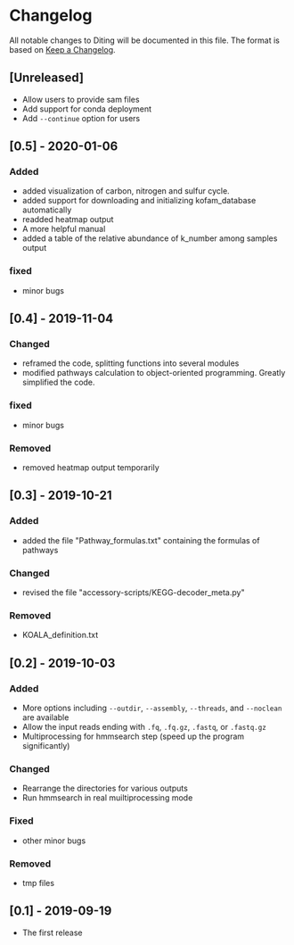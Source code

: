 # Changelog
All notable changes to Diting will be documented in this file.
The format is based on [Keep a Changelog](https://keepachangelog.com/en/1.0.0/).

## [Unreleased]

- Allow users to provide sam files
- Add support for conda deployment
- Add `--continue` option for users

## [0.5] - 2020-01-06

### Added
- added visualization of carbon, nitrogen and sulfur cycle.
- added support for downloading and initializing kofam_database automatically
- readded heatmap output
- A more helpful manual
- added a table of the relative abundance of k_number among samples output 

### fixed
- minor bugs

## [0.4] - 2019-11-04

### Changed
- reframed the code, splitting functions into several modules
- modified pathways calculation to object-oriented programming. Greatly simplified the code.

### fixed
- minor bugs

### Removed
- removed heatmap output temporarily

## [0.3] - 2019-10-21

### Added

- added the file "Pathway_formulas.txt" containing the formulas of pathways

### Changed

- revised the file "accessory-scripts/KEGG-decoder_meta.py"

### Removed

- KOALA_definition.txt

## [0.2] - 2019-10-03

### Added

- More options including `--outdir`, `--assembly`, `--threads`, and `--noclean` are available
- Allow the input reads ending with `.fq`, `.fq.gz`, `.fastq`, or `.fastq.gz`
- Multiprocessing for hmmsearch step (speed up the program significantly)

### Changed

- Rearrange the directories for various outputs
- Run hmmsearch in real muiltiprocessing mode

### Fixed
- other minor bugs

### Removed

- tmp files

## [0.1] - 2019-09-19

- The first release

